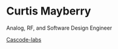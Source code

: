 # Curtis Mayberry

Analog, RF, and Software Design Engineer

[Cascode-labs](http://www.cascode-labs.org/)

